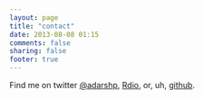 ```yaml
---
layout: page
title: "contact"
date: 2013-08-08 01:15
comments: false
sharing: false
footer: true
---
```


Find me on twitter [@adarshp][1], [Rdio][3], or, uh, [github][2].

[1]: https://twitter.com/adarshp
[2]: https://github.com/adarsh
[3]: http://www.rdio.com/people/adarshp
